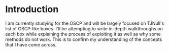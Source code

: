 # Introduction

I am currently studying for the OSCP and will be largely focused on TJNull's list of OSCP-like boxes. I'll be attempting to write in-depth walkthroughs on each box while explaining the process of exploiting it as well as why some methods do not work. This is to confirm my understanding of the concepts that I have come across.
